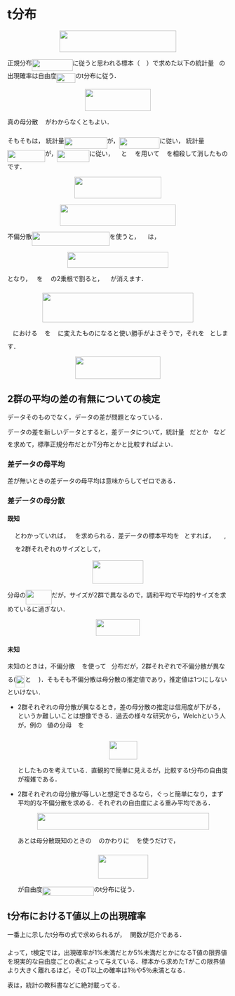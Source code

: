 # t分布

<p align="center"><img src="/Reference/tex/7c11f42c90963c6b068f8915322af808.svg?invert_in_darkmode&sanitize=true" align=middle width=266.38876274999996pt height=48.91996725pt/></p>

正規分布<img src="/Reference/tex/49e2504c237adb72fc934512fbae2005.svg?invert_in_darkmode&sanitize=true" align=middle width=92.62765709999998pt height=26.76175259999998pt/>に従うと思われる標本（<img src="/Reference/tex/f9c4988898e7f532b9f826a75014ed3c.svg?invert_in_darkmode&sanitize=true" align=middle width=14.99998994999999pt height=22.465723500000017pt/>）で求めた以下の統計量<img src="/Reference/tex/2f118ee06d05f3c2d98361d9c30e38ce.svg?invert_in_darkmode&sanitize=true" align=middle width=11.889314249999991pt height=22.465723500000017pt/>の出現確率は自由度<img src="/Reference/tex/e35caf405a5e9b4afd75a0d338c4dc12.svg?invert_in_darkmode&sanitize=true" align=middle width=43.31036984999999pt height=22.465723500000017pt/>のt分布に従う．

<p align="center"><img src="/Reference/tex/f8257b4d90e6e99f33940ae822357837.svg?invert_in_darkmode&sanitize=true" align=middle width=149.90800604999998pt height=49.14819195pt/></p>

真の母分散<img src="/Reference/tex/e6718aa5499c31af3ff15c3c594a7854.svg?invert_in_darkmode&sanitize=true" align=middle width=16.535428799999988pt height=26.76175259999998pt/>がわからなくともよい．

そもそもは，
統計量<img src="/Reference/tex/22928e49ee99611f3fdc7c6bfd4b86a2.svg?invert_in_darkmode&sanitize=true" align=middle width=97.84430699999999pt height=26.76175259999998pt/>が，<img src="/Reference/tex/49e2504c237adb72fc934512fbae2005.svg?invert_in_darkmode&sanitize=true" align=middle width=92.62765709999998pt height=26.76175259999998pt/>に従い，
統計量<img src="/Reference/tex/62e0782b4c77a5b0b3c27bdce55e6ca2.svg?invert_in_darkmode&sanitize=true" align=middle width=86.04448874999999pt height=26.76175259999998pt/>が，<img src="/Reference/tex/691c3f56fb94d0e9aaa6ad24fd35a041.svg?invert_in_darkmode&sanitize=true" align=middle width=73.7556171pt height=26.76175259999998pt/>に従い，
<img src="/Reference/tex/5b51bd2e6f329245d425b8002d7cf942.svg?invert_in_darkmode&sanitize=true" align=middle width=12.397274999999992pt height=22.465723500000017pt/>と<img src="/Reference/tex/84c95f91a742c9ceb460a83f9b5090bf.svg?invert_in_darkmode&sanitize=true" align=middle width=17.80826024999999pt height=22.465723500000017pt/>を用いて<img src="/Reference/tex/e6718aa5499c31af3ff15c3c594a7854.svg?invert_in_darkmode&sanitize=true" align=middle width=16.535428799999988pt height=26.76175259999998pt/>を相殺して消したものです．

<p align="center"><img src="/Reference/tex/ec98ea0c8b1c8fa17e177da798f8a2cb.svg?invert_in_darkmode&sanitize=true" align=middle width=197.81096939999998pt height=49.14819195pt/></p>

<p align="center"><img src="/Reference/tex/5986e7d1e7037eecec75ab46a4376788.svg?invert_in_darkmode&sanitize=true" align=middle width=264.13786574999995pt height=47.806078649999996pt/></p>

不偏分散<img src="/Reference/tex/8fd627482c3317950ad778517d544d4f.svg?invert_in_darkmode&sanitize=true" align=middle width=177.0201741pt height=32.256008400000006pt/>を使うと，<img src="/Reference/tex/84c95f91a742c9ceb460a83f9b5090bf.svg?invert_in_darkmode&sanitize=true" align=middle width=17.80826024999999pt height=22.465723500000017pt/>は，

<p align="center"><img src="/Reference/tex/13ee34aafe8b40fd1defc91ccb714431.svg?invert_in_darkmode&sanitize=true" align=middle width=229.23583485pt height=35.77743345pt/></p>

となり，<img src="/Reference/tex/5b51bd2e6f329245d425b8002d7cf942.svg?invert_in_darkmode&sanitize=true" align=middle width=12.397274999999992pt height=22.465723500000017pt/>を<img src="/Reference/tex/84c95f91a742c9ceb460a83f9b5090bf.svg?invert_in_darkmode&sanitize=true" align=middle width=17.80826024999999pt height=22.465723500000017pt/>の2乗根で割ると，<img src="/Reference/tex/e6718aa5499c31af3ff15c3c594a7854.svg?invert_in_darkmode&sanitize=true" align=middle width=16.535428799999988pt height=26.76175259999998pt/>が消えます．
<p align="center"><img src="/Reference/tex/5dda453f840d74b7263745623fb34550.svg?invert_in_darkmode&sanitize=true" align=middle width=343.2814704pt height=67.45395359999999pt/></p>

<img src="/Reference/tex/5b51bd2e6f329245d425b8002d7cf942.svg?invert_in_darkmode&sanitize=true" align=middle width=12.397274999999992pt height=22.465723500000017pt/>における<img src="/Reference/tex/e6718aa5499c31af3ff15c3c594a7854.svg?invert_in_darkmode&sanitize=true" align=middle width=16.535428799999988pt height=26.76175259999998pt/>を<img src="/Reference/tex/55ab6111c6bbe722ee25eb4469ce9c7a.svg?invert_in_darkmode&sanitize=true" align=middle width=15.96281939999999pt height=26.76175259999998pt/>に変えたものになると使い勝手がよさそうで，それを<img src="/Reference/tex/2f118ee06d05f3c2d98361d9c30e38ce.svg?invert_in_darkmode&sanitize=true" align=middle width=11.889314249999991pt height=22.465723500000017pt/>とします．

<p align="center"><img src="/Reference/tex/f3380d9ba155e3465e10370e94f22586.svg?invert_in_darkmode&sanitize=true" align=middle width=193.4945562pt height=50.79200279999999pt/></p>

## 2群の平均の差の有無についての検定

データそのものでなく，データの差が問題となっている．

データの差を新しいデータとすると，差データについて，統計量<img src="/Reference/tex/5b51bd2e6f329245d425b8002d7cf942.svg?invert_in_darkmode&sanitize=true" align=middle width=12.397274999999992pt height=22.465723500000017pt/>だとか<img src="/Reference/tex/2f118ee06d05f3c2d98361d9c30e38ce.svg?invert_in_darkmode&sanitize=true" align=middle width=11.889314249999991pt height=22.465723500000017pt/>などを求めて，標準正規分布だとかT分布とかと比較すればよい．

### 差データの母平均

差が無いときの差データの母平均は意味からしてゼロである．

### 差データの母分散

#### 既知

<img src="/Reference/tex/e6718aa5499c31af3ff15c3c594a7854.svg?invert_in_darkmode&sanitize=true" align=middle width=16.535428799999988pt height=26.76175259999998pt/>とわかっていれば，<img src="/Reference/tex/5b51bd2e6f329245d425b8002d7cf942.svg?invert_in_darkmode&sanitize=true" align=middle width=12.397274999999992pt height=22.465723500000017pt/>を求められる．差データの標本平均を<img src="/Reference/tex/51b214a4897c4cd9a7950ece6142017b.svg?invert_in_darkmode&sanitize=true" align=middle width=11.12740034999999pt height=27.342470100000007pt/>とすれば，<img src="/Reference/tex/39551c4a887ee2b0b58e0b8050b547e9.svg?invert_in_darkmode&sanitize=true" align=middle width=21.53172614999999pt height=14.15524440000002pt/>,<img src="/Reference/tex/a36a1e0b007884ba84d6355b48c564b5.svg?invert_in_darkmode&sanitize=true" align=middle width=17.56674314999999pt height=14.15524440000002pt/>を2群それぞれのサイズとして，

<p align="center"><img src="/Reference/tex/dd028cec26cd68b44f9b109076b37d85.svg?invert_in_darkmode&sanitize=true" align=middle width=115.28922899999999pt height=53.23037444999999pt/></p>

分母の<img src="/Reference/tex/584a151c2aa11eafd7d33c27f79ea1e5.svg?invert_in_darkmode&sanitize=true" align=middle width=58.61816235pt height=33.45973289999998pt/>だが，サイズが2群で異なるので，調和平均で平均的サイズを求めているに過ぎない．

<p align="center"><img src="/Reference/tex/b9def59114f45aa1195604daa23850f7.svg?invert_in_darkmode&sanitize=true" align=middle width=100.50838544999999pt height=37.6933392pt/></p>

#### 未知

未知のときは，不偏分散<img src="/Reference/tex/55ab6111c6bbe722ee25eb4469ce9c7a.svg?invert_in_darkmode&sanitize=true" align=middle width=15.96281939999999pt height=26.76175259999998pt/>を使って<img src="/Reference/tex/2f118ee06d05f3c2d98361d9c30e38ce.svg?invert_in_darkmode&sanitize=true" align=middle width=11.889314249999991pt height=22.465723500000017pt/>分布だが，2群それぞれで不偏分散が異なる(<img src="/Reference/tex/08017d0decc3c59b42243039f5e6ae67.svg?invert_in_darkmode&sanitize=true" align=middle width=21.07512329999999pt height=26.76175259999998pt/>と<img src="/Reference/tex/0f9cc962e464666c850fe243e7627e71.svg?invert_in_darkmode&sanitize=true" align=middle width=17.110140299999987pt height=26.76175259999998pt/>)．そもそも不偏分散は母分散の推定値であり，推定値は1つにしないといけない．

* 2群それぞれの母分散が異なるとき，差の母分散の推定は信用度が下がる，
  というか難しいことは想像できる．過去の様々な研究から，Welchという人が，例の<img src="/Reference/tex/2f118ee06d05f3c2d98361d9c30e38ce.svg?invert_in_darkmode&sanitize=true" align=middle width=11.889314249999991pt height=22.465723500000017pt/>値の分母<img src="/Reference/tex/4b2eb1a6d2e809bf8f55112f602cae56.svg?invert_in_darkmode&sanitize=true" align=middle width=14.187764249999999pt height=33.45973289999998pt/>を
  
  <p align="center"><img src="/Reference/tex/0faf2e8b7b3f5ca67ca8a1ba2b152e7d.svg?invert_in_darkmode&sanitize=true" align=middle width=64.77868319999999pt height=42.663701849999995pt/></p>
  
  としたものを考えている．直観的で簡単に見えるが，比較するt分布の自由度が複雑である．

* 2群それぞれの母分散が等しいと想定できるなら，ぐっと簡単になり，まず平均的な不偏分散を求める．それぞれの自由度による重み平均である．
  
  <p align="center"><img src="/Reference/tex/3ea68f44a638628b9eca9915f646b799.svg?invert_in_darkmode&sanitize=true" align=middle width=391.74134504999995pt height=37.6933392pt/></p>

  あとは母分散既知のときの<img src="/Reference/tex/e6718aa5499c31af3ff15c3c594a7854.svg?invert_in_darkmode&sanitize=true" align=middle width=16.535428799999988pt height=26.76175259999998pt/>のかわりに<img src="/Reference/tex/55ab6111c6bbe722ee25eb4469ce9c7a.svg?invert_in_darkmode&sanitize=true" align=middle width=15.96281939999999pt height=26.76175259999998pt/>を使うだけで，

  <p align="center"><img src="/Reference/tex/696c7ec575c88afa8926e53cc0592383.svg?invert_in_darkmode&sanitize=true" align=middle width=114.78127155pt height=53.23037444999999pt/></p>

  が自由度<img src="/Reference/tex/6375c284c3180270ae05ac7fbfd6ca83.svg?invert_in_darkmode&sanitize=true" align=middle width=117.45428804999999pt height=21.18721440000001pt/>のt分布に従う．

## t分布におけるT値以上の出現確率

一番上に示したt分布の式で求められるが，<img src="/Reference/tex/b2af456716f3117a91da7afe70758041.svg?invert_in_darkmode&sanitize=true" align=middle width=10.274003849999989pt height=22.465723500000017pt/>関数が厄介である．

よって，t検定では，出現確率が1%未満だとか5%未満だとかになるT値の限界値を現実的な自由度ごとの表によって与えている．標本から求めたTがこの限界値より大きく離れるほど，そのT以上の確率は1％や5％未満となる．

表は，統計の教科書などに絶対載ってる．

